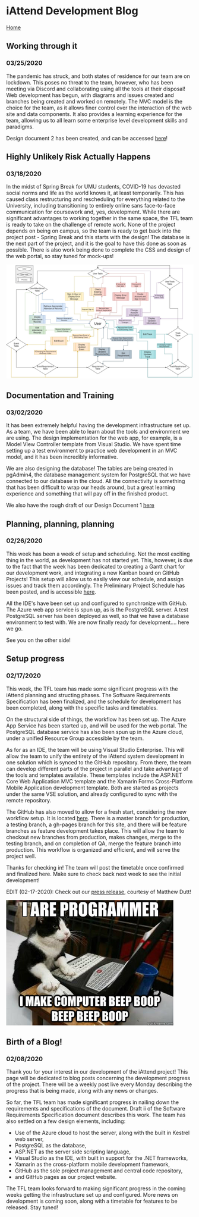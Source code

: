 # iAttend Development Blog


[Home](./README.md)

## Working through it
### 03/25/2020
The pandemic has struck, and both states of residence for our team are on lockdown. This poses no threat to the team, however, who has been meeting via Discord and collaborating using all the tools at their disposal! Web development has begun, with diagrams and issues created and branches being created and worked on remotely. The MVC model is the choice for the team, as it allows finer control over the interaction of the web site and data components. It also provides a learning experience for the team, allowing us to all learn some enterprise level development skills and paradigms.

Design document 2 has been created, and can be accessed [here](./DD2_ThreeFuriousLocomotives.pdf)!

## Highly Unlikely Risk Actually Happens
### 03/18/2020
In the midst of Spring Break for UMU students, COVID-19 has devasted social norms and life as the world knows it, at least temporarily. This has caused class restructuring and rescheduling for everything related to the University, including transitioning to entirely online sans face-to-face communication for coursework and, yes, development. While there are significant advantages to working together in the same space, the TFL team is ready to take on the challenge of remote work. None of the project depends on being on campus, so the team is ready to get back into the project post - Spring Break and this starts with the design! The database is the next part of the project, and it is the goal to have this done as soon as possible. There is also work being done to complete the CSS and design of the web portal, so stay tuned for mock-ups! 

![DFD.jpg](./DFD.jpg)

## Documentation and Training
### 03/02/2020
It has been extremely helpful having the development infrastructure set up. As a team, we have been able to learn about the tools and environment we are using. The design implementation for the web app, for example, is a Model View Controller template from Visual Studio. We have spent time setting up a test environment to practice web development in an MVC model, and it has been incredibly informative.

We are also designing the database! The tables are being created in pgAdmin4, the database management system for PostgreSQL that we have connected to our database in the cloud. All the connectivity is something that has been difficult to wrap our heads around, but a great learning experience and something that will pay off in the finished product.

We also have the rough draft of our Design Document 1 [here](./DD1_ThreeFuriousLocomotives.pdf)

## Planning, planning, planning
### 02/26/2020
This week has been a week of setup and scheduling. Not the most exciting thing in the world, as development has not started yet. This, however, is due to the fact that the week has been dedicated to creating a Gantt chart for our development work, and integrating a new Kanban board on GitHub Projects! This setup will allow us to easily view our schedule, and assign issues and track them accordingly. The Preliminary Project Schedule has been posted, and is accessible [here](./PPS-ThreeFuriousLocomotives.pdf).

All the IDE's have been set up and configured to synchronize with GitHub. The Azure web app service is spun up, as is the PostgreSQL server. A test PostgreSQL server has been deployed as well, so that we have a database environment to test with. We are now finally ready for development.... here we go.

See you on the other side!

## Setup progress
### 02/17/2020
This week, the TFL team has made some significant progress with the iAttend planning and structing phases. The Software Requirements Specification has been finalized, and the schedule for development has been completed, along with the specific tasks and timetables.

On the structural side of things, the workflow has been set up. The Azure App Service has been started up, and will be used for the web portal. The PostgreSQL database service has also been spun up in the Azure cloud, under a unified Resource Group accessible by the team.

As for as an IDE, the team will be using Visual Studio Enterprise. This will allow the team to unify the entirety of the iAttend system development in one solution which is synced to the GitHub repository. From there, the team can develop different parts of the project in parallel and take advantage of the tools and templates available. These templates include the ASP.NET Core Web Application MVC template and the Xamarin Forms Cross-Platform Mobile Application development template. Both are started as projects under the same VSE solution, and already configured to sync with the remote repository.

The GitHub has also moved to allow for a fresh start, considering the new workflow setup. It is located [here](https://github.com/majarman/iAttendTFL). There is a master branch for production, a testing branch, a gh-pages branch for this site, and there will be feature branches as feature development takes place. This will allow the team to checkout new branches from production, makes changes, merge to the testing branch, and on completion of QA, merge the feature branch into production. This workflow is organized and efficient, and will serve the project well.

Thanks for checking in! The team will post the timetable once confirmed and finalized here. Make sure to check back next week to see the initial development!

EDIT (02-17-2020): Check out our [press release](./iAttendPressRelease1.pdf), courtesy of Matthew Dutt!

![programmer.jpg](./programmer.jpg)

## Birth of a Blog!
### 02/08/2020
Thank you for your interest in our development of the iAttend project! This page will be dedicated to blog posts concerning the development progress of the project. There will be a weekly post live every Monday describing the progress that is being made, along with any news or changes.

So far, the TFL team has made significant progress in nailing down the requirements and specifications of the document. Draft ii of the Software Requirements Specification document describes this work. The team has also settled on a few design elements, including:

- Use of the Azure cloud to host the server, along with the built in Kestrel web server,
- PostgreSQL as the database,
- ASP.NET as the server side scripting language,
- Visual Studio as the IDE, with built in support for the .NET frameworks,
- Xamarin as the cross-platform mobile development framework,
- GitHub as the sole project management and central code repository,
- and GitHub pages as our project website.

The TFL team looks forward to making significant progress in the coming weeks getting the infrastructure set up and configured. More news on development is coming soon, along with a timetable for features to be released. Stay tuned!
